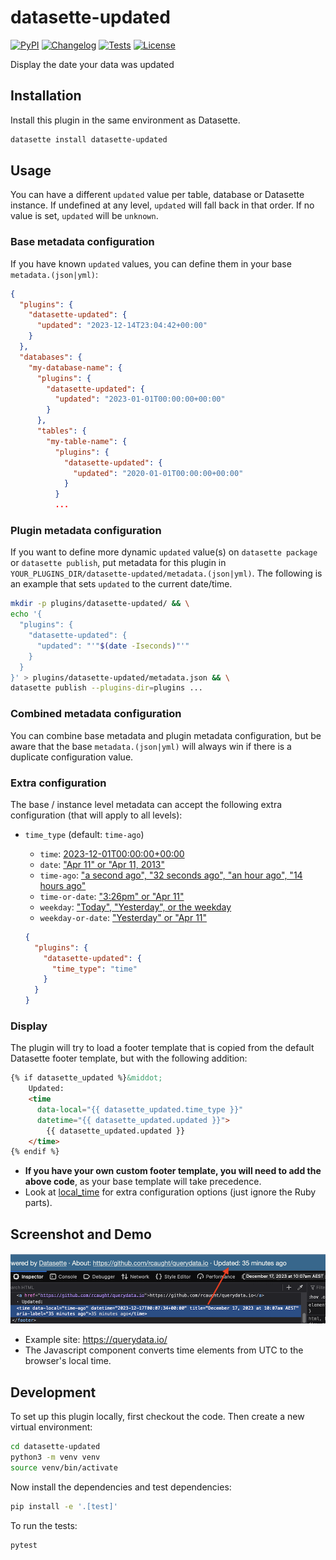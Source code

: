 # datasette-updated

[![PyPI](https://img.shields.io/pypi/v/datasette-updated.svg)](https://pypi.org/project/datasette-updated/)
[![Changelog](https://img.shields.io/github/v/release/rcaught/datasette-updated?include_prereleases&label=changelog)](https://github.com/rcaught/datasette-updated/releases)
[![Tests](https://github.com/rcaught/datasette-updated/workflows/Test/badge.svg)](https://github.com/rcaught/datasette-updated/actions?query=workflow%3ATest)
[![License](https://img.shields.io/badge/license-Apache%202.0-blue.svg)](https://github.com/rcaught/datasette-updated/blob/main/LICENSE)

Display the date your data was updated

## Installation

Install this plugin in the same environment as Datasette.
```bash
datasette install datasette-updated
```
## Usage
You can have a different `updated` value per table, database or Datasette instance. If undefined at any level, `updated` will fall back in that order. If no value is set, `updated` will be `unknown`.

### Base metadata configuration
If you have known `updated` values, you can define them in your base `metadata.(json|yml)`:
```json
{
  "plugins": {
    "datasette-updated": {
      "updated": "2023-12-14T23:04:42+00:00"
    }
  },
  "databases": {
    "my-database-name": {
      "plugins": {
        "datasette-updated": {
          "updated": "2023-01-01T00:00:00+00:00"
        }
      },
      "tables": {
        "my-table-name": {
          "plugins": {
            "datasette-updated": {
              "updated": "2020-01-01T00:00:00+00:00"
            }
          }
          ...
```

### Plugin metadata configuration
If you want to define more dynamic `updated` value(s) on `datasette package` or `datasette publish`, put metadata for this plugin in `YOUR_PLUGINS_DIR/datasette-updated/metadata.(json|yml)`. The following is an example that sets `updated` to the current date/time.
```sh
mkdir -p plugins/datasette-updated/ && \
echo '{
  "plugins": {
    "datasette-updated": {
      "updated": "'"$(date -Iseconds)"'"
    }
  }
}' > plugins/datasette-updated/metadata.json && \
datasette publish --plugins-dir=plugins ...
```

### Combined metadata configuration
You can combine base metadata and plugin metadata configuration, but be aware that the base `metadata.(json|yml)` will always win if there is a duplicate configuration value.

### Extra configuration
The base / instance level metadata can accept the following extra configuration (that will apply to all levels):
- `time_type` (default: `time-ago`)

  - `time`: [2023-12-01T00:00:00+00:00](https://github.com/basecamp/local_time/tree/main#time-and-date-helpers)
  - `date`: ["Apr 11" or "Apr 11, 2013"](https://github.com/basecamp/local_time/tree/main#relative-time-helpers)
  - `time-ago`: ["a second ago", "32 seconds ago", "an hour ago", "14 hours ago"](https://github.com/basecamp/local_time/tree/main#time-ago-helpers)
  - `time-or-date`: ["3:26pm" or "Apr 11"](https://github.com/basecamp/local_time/tree/main#relative-time-helpers)
  - `weekday`: ["Today", "Yesterday", or the weekday](https://github.com/basecamp/local_time/tree/main#relative-time-helpers)
  - `weekday-or-date`: ["Yesterday" or "Apr 11"](https://github.com/basecamp/local_time/tree/main#relative-time-helpers)


  ```json
  {
    "plugins": {
      "datasette-updated": {
        "time_type": "time"
      }
    }
  }
  ```

### Display
The plugin will try to load a footer template that is copied from the default Datasette footer template, but with the following addition:

```html
{% if datasette_updated %}&middot;
    Updated:
    <time
      data-local="{{ datasette_updated.time_type }}"
      datetime="{{ datasette_updated.updated }}">
        {{ datasette_updated.updated }}
    </time>
{% endif %}
```

- **If you have your own custom footer template, you will need to add the above code**, as your base template will take precedence.
- Look at [local_time](https://github.com/basecamp/local_time/tree/main#example) for extra configuration options (just ignore the Ruby parts).

## Screenshot and Demo
![screenshot](screenshot.png?raw=true)
- Example site: https://querydata.io/
- The Javascript component converts time elements from UTC to the browser's local time.

## Development

To set up this plugin locally, first checkout the code. Then create a new virtual environment:
```bash
cd datasette-updated
python3 -m venv venv
source venv/bin/activate
```
Now install the dependencies and test dependencies:
```bash
pip install -e '.[test]'
```
To run the tests:
```bash
pytest
```
